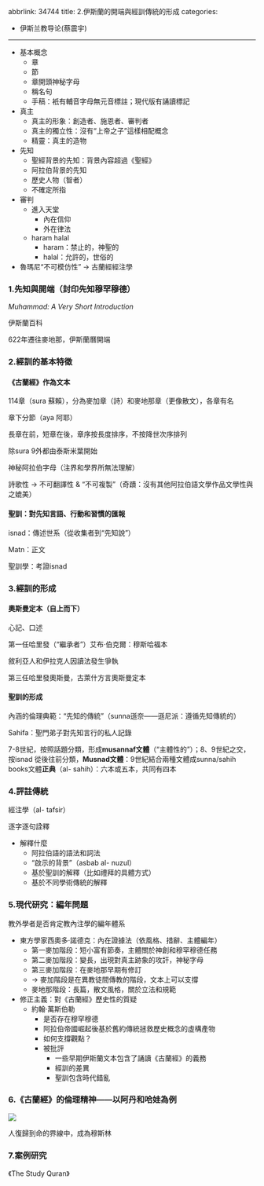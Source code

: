 abbrlink: 34744
title: 2.伊斯蘭的開端與經訓傳統的形成
categories:
  - 伊斯兰教导论(蔡震宇)
---
- 基本概念
	- 章
	- 節
	- 章開頭神秘字母
	- 稱名句
	- 手稿：衹有輔音字母無元音標註；現代版有誦讀標記
- 真主
	- 真主的形象：創造者、施恩者、審判者
	- 真主的獨立性：沒有“上帝之子”這樣相配概念
	- 精靈：真主的造物
- 先知
	- 聖經背景的先知：背景內容超過《聖經》
	- 阿拉伯背景的先知
	- 歷史人物（智者）
	- 不確定所指
- 審判
	- 進入天堂
		- 內在信仰
		- 外在律法
	- haram halal
		- haram：禁止的，神聖的
		- halal：允許的，世俗的
- 魯瑪尼“不可模仿性” -> 古蘭經經注學

### 1.先知與開端（封印先知穆罕穆德）

*Muhammad: A Very Short Introduction*

伊斯蘭百科

622年遷往麥地那，伊斯蘭曆開端

### 2.經訓的基本特徵

#### 《古蘭經》作為文本

114章（sura 蘇賴），分為麥加章（詩）和麥地那章（更像散文），各章有名

章下分節（aya 阿耶）

長章在前，短章在後，章序按長度排序，不按降世次序排列

除sura 9外都由泰斯米葉開始

神秘阿拉伯字母（注界和學界所無法理解）

詩歌性 -> 不可翻譯性 & “不可複製”（奇蹟：沒有其他阿拉伯語文學作品文學性與之媲美）

#### 聖訓：對先知言語、行動和習慣的匯報

isnad：傳述世系（從收集者到“先知說”）

Matn：正文

聖訓學：考證isnad 

### 3.經訓的形成

#### 奧斯曼定本（自上而下）

心記、口述

第一任哈里發（“繼承者”）艾布·伯克爾：穆斯哈福本

敘利亞人和伊拉克人因讀法發生爭執

第三任哈里發奧斯曼，古萊什方言奧斯曼定本

#### 聖訓的形成

內涵的倫理典範：“先知的傳統”（sunna遜奈——遜尼派：遵循先知傳統的）

Sahifa：聖門弟子對先知言行的私人記錄

7-8世紀，按照話題分類，形成**musannaf文體**（“主體性的”）；8、9世紀之交，按isnad 從後往前分類，**Musnad文體**：9世紀結合兩種文體成sunna/sahih books文體**正典**（al- sahih）：六本或五本，共同有四本

### 4.評註傳統

經注學（al- tafsir）

逐字逐句詮釋

- 解釋什麼
	- 阿拉伯語的語法和詞法
	- “啟示的背景”（asbab al- nuzul）
	- 基於聖訓的解釋（比如禮拜的具體方式）
	- 基於不同學術傳統的解釋

### 5.現代研究：編年問題

教外學者是否肯定教內注學的編年體系

- 東方學家西奧多·諾德克：內在證據法（依風格、措辭、主體編年）
	- 第一麥加階段：短小富有節奏，主體關於神創和穆罕穆德任務
	- 第二麥加階段：變長，出現對真主跡象的攻訐，神秘字母
	- 第三麥加階段：在麥地那早期有修訂
	- -> 麥加階段是在異教徒間傳教的階段，文本上可以支撐
	- 麥地那階段：長篇，散文風格，關於立法和規範
- 修正主義：對《古蘭經》歷史性的質疑
	- 約翰·萬斯伯勒
		- 是否存在穆罕穆德
		- 阿拉伯帝國崛起後基於舊約傳統拯救歷史概念的虛構產物
		- 如何支撐觀點？
		- 被批評
			- 一些早期伊斯蘭文本包含了誦讀《古蘭經》的義務
			- 經訓的差異
			- 聖訓包含時代錯亂

### 6.《古蘭經》的倫理精神——以阿丹和哈娃為例

![](001.png)

人復歸到命的界線中，成為穆斯林

### 7.案例研究

《The Study Quran》